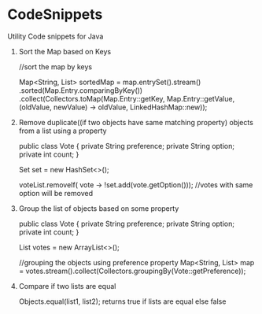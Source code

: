 # CodeSnippets
Utility Code snippets for Java

1. Sort the Map based on Keys
    
	
	//sort the map by keys
	
	
    Map<String, List<Vote>> sortedMap = map.entrySet().stream()
                .sorted(Map.Entry.comparingByKey())
                .collect(Collectors.toMap(Map.Entry::getKey, Map.Entry::getValue,
                        (oldValue, newValue) -> oldValue, LinkedHashMap::new));
  
2. Remove duplicate((if two objects have same matching property) objects from a list using a property


    public class Vote {
        private String preference;
        private String option;
        private int count;
    }
	
	
    Set<String> set = new HashSet<>();
	
	
    voteList.removeIf( vote -> !set.add(vote.getOption())); //votes with same option will be removed
  
3. Group the list of objects based on some property  


    public class Vote {
        private String preference;
        private String option;
        private int count;
    }
	
	
    List<Vote> votes = new ArrayList<>();
	
	
    
    //grouping the objects using preference property
    Map<String, List<Vote>> map = votes.stream().collect(Collectors.groupingBy(Vote::getPreference));
  
4. Compare if two lists are equal


    Objects.equal(list1, list2); returns true if lists are equal else false
    
    
